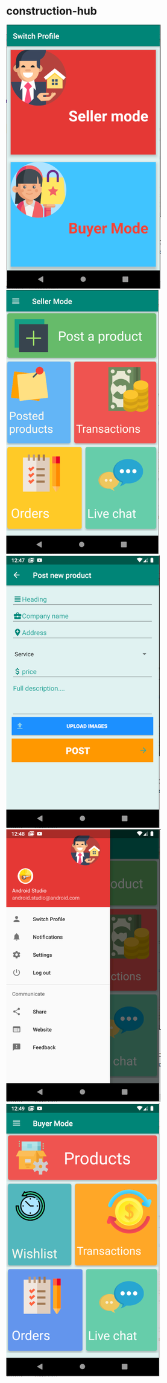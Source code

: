 # construction-hub
<img src = "images/switch-profile.PNG" > <img src = "images/seller-mode.PNG" >
<img src = "images/post-new-product.PNG" > <img src = "images/drawer.PNG" >
<img src = "images/buyer-mode.PNG" >

